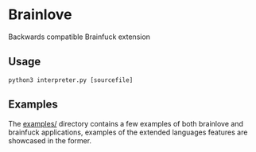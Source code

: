# Brainlove
Backwards compatible Brainfuck extension

## Usage
```
python3 interpreter.py [sourcefile]
```
## Examples
The [examples/](https://github.com/frederikgram/brainlove/tree/master/examples) directory contains a few examples of both brainlove and brainfuck applications,
examples of the extended languages features are showcased in the former.

